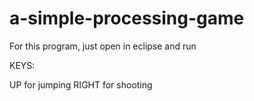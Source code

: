 # a-simple-processing-game
For this program, just open in eclipse and run

KEYS:

UP for jumping 
RIGHT for shooting

